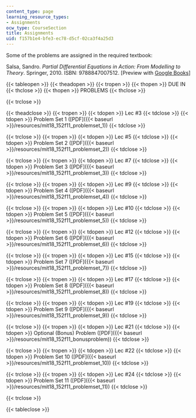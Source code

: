 ```yaml
---
content_type: page
learning_resource_types:
- Assignments
ocw_type: CourseSection
title: Assignments
uid: f157b1e4-bfe3-ec78-d5cf-02ca3f4a25d3
---
```


Some of the problems are assigned in the required textbook:

Salsa, Sandro. _Partial Differential Equations in Action: From Modelling to Theory_. Springer, 2010. ISBN: 9788847007512. \[Preview with [Google Books](http://books.google.com/books?id=ZO4y7wl4pngC&pg=PAfrontcover#v=onepage)\]

{{< tableopen >}}
{{< theadopen >}}
{{< tropen >}}
{{< thopen >}}
DUE IN
{{< thclose >}}
{{< thopen >}}
PROBLEMS
{{< thclose >}}

{{< trclose >}}

{{< theadclose >}}
{{< tropen >}}
{{< tdopen >}}
Lec #3
{{< tdclose >}}
{{< tdopen >}}
Problem Set 1 ([PDF]({{< baseurl >}}/resources/mit18_152f11_problemset_1))
{{< tdclose >}}

{{< trclose >}}
{{< tropen >}}
{{< tdopen >}}
Lec #5
{{< tdclose >}}
{{< tdopen >}}
Problem Set 2 ([PDF]({{< baseurl >}}/resources/mit18_152f11_problemset_2))
{{< tdclose >}}

{{< trclose >}}
{{< tropen >}}
{{< tdopen >}}
Lec #7
{{< tdclose >}}
{{< tdopen >}}
Problem Set 3 ([PDF]({{< baseurl >}}/resources/mit18_152f11_problemset_3))
{{< tdclose >}}

{{< trclose >}}
{{< tropen >}}
{{< tdopen >}}
Lec #9
{{< tdclose >}}
{{< tdopen >}}
Problem Set 4 ([PDF]({{< baseurl >}}/resources/mit18_152f11_problemset_4))
{{< tdclose >}}

{{< trclose >}}
{{< tropen >}}
{{< tdopen >}}
Lec #10
{{< tdclose >}}
{{< tdopen >}}
Problem Set 5 ([PDF]({{< baseurl >}}/resources/mit18_152f11_problemset_5))
{{< tdclose >}}

{{< trclose >}}
{{< tropen >}}
{{< tdopen >}}
Lec #12
{{< tdclose >}}
{{< tdopen >}}
Problem Set 6 ([PDF]({{< baseurl >}}/resources/mit18_152f11_problemset_6))
{{< tdclose >}}

{{< trclose >}}
{{< tropen >}}
{{< tdopen >}}
Lec #15
{{< tdclose >}}
{{< tdopen >}}
Problem Set 7 ([PDF]({{< baseurl >}}/resources/mit18_152f11_problemset_7))
{{< tdclose >}}

{{< trclose >}}
{{< tropen >}}
{{< tdopen >}}
Lec #17
{{< tdclose >}}
{{< tdopen >}}
Problem Set 8 ([PDF]({{< baseurl >}}/resources/mit18_152f11_problemset_8))
{{< tdclose >}}

{{< trclose >}}
{{< tropen >}}
{{< tdopen >}}
Lec #19
{{< tdclose >}}
{{< tdopen >}}
Problem Set 9 ([PDF]({{< baseurl >}}/resources/mit18_152f11_problemset_9))
{{< tdclose >}}

{{< trclose >}}
{{< tropen >}}
{{< tdopen >}}
Lec #21
{{< tdclose >}}
{{< tdopen >}}
Optional (Bonus) Problem ([PDF]({{< baseurl >}}/resources/mit18_152f11_bonusproblem))
{{< tdclose >}}

{{< trclose >}}
{{< tropen >}}
{{< tdopen >}}
Lec #22
{{< tdclose >}}
{{< tdopen >}}
Problem Set 10 ([PDF]({{< baseurl >}}/resources/mit18_152f11_problemset_10))
{{< tdclose >}}

{{< trclose >}}
{{< tropen >}}
{{< tdopen >}}
Lec #24
{{< tdclose >}}
{{< tdopen >}}
Problem Set 11 ([PDF]({{< baseurl >}}/resources/mit18_152f11_problemset_11))
{{< tdclose >}}

{{< trclose >}}

{{< tableclose >}}